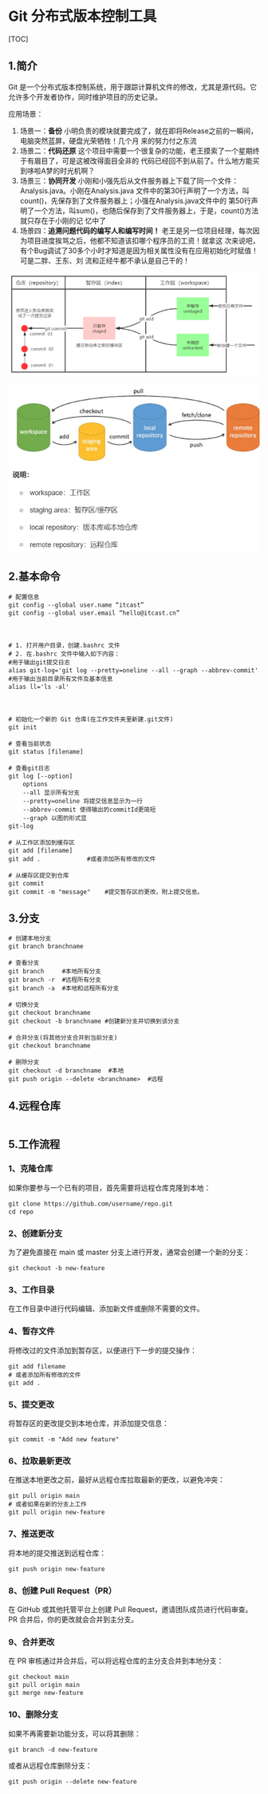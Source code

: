 # Git 分布式版本控制工具

[TOC] 

## 1.简介

Git 是一个分布式版本控制系统，用于跟踪计算机文件的修改，尤其是源代码。它允许多个开发者协作，同时维护项目的历史记录。

应用场景：

1. 场景一：**备份** 小明负责的模块就要完成了，就在即将Release之前的一瞬间，电脑突然蓝屏，硬盘光荣牺牲！几个月 来的努力付之东流 
2. 场景二：**代码还原** 这个项目中需要一个很复杂的功能，老王摸索了一个星期终于有眉目了，可是这被改得面目全非的 代码已经回不到从前了。什么地方能买到哆啦A梦的时光机啊？ 
3. 场景三：**协同开发** 小刚和小强先后从文件服务器上下载了同一个文件：Analysis.java。小刚在Analysis.java 文件中的第30行声明了一个方法，叫count()，先保存到了文件服务器上；小强在Analysis.java文件中的 第50行声明了一个方法，叫sum()，也随后保存到了文件服务器上，于是，count()方法就只存在于小刚的记 忆中了 
4. 场景四：**追溯问题代码的编写人和编写时间！** 老王是另一位项目经理，每次因为项目进度挨骂之后，他都不知道该扣哪个程序员的工资！就拿这 次来说吧，有个Bug调试了30多个小时才知道是因为相关属性没有在应用初始化时赋值！可是二胖、王东、刘 流和正经牛都不承认是自己干的！



![image-20241027213515106](images/image-20241027213515106.png)

![image-20241027215006107](images/image-20241027215006107.png)

## 2.基本命令



```shell
# 配置信息
git config --global user.name “itcast”
git config --global user.email “hello@itcast.cn”



# 1. 打开用户目录，创建.bashrc 文件
# 2. 在.bashrc 文件中输入如下内容：
#用于输出git提交日志
alias git-log='git log --pretty=oneline --all --graph --abbrev-commit'
#用于输出当前目录所有文件及基本信息
alias ll='ls -al'



# 初始化一个新的 Git 仓库(在工作文件夹里新建.git文件)
git init

# 查看当前状态
git status [filename]

# 查看git日志
git log [--option]
    options
    --all 显示所有分支
 	--pretty=oneline 将提交信息显示为一行
 	--abbrev-commit 使得输出的commitId更简短
 	--graph 以图的形式显
git-log

# 从工作区添加到缓存区
git add [filename]
git add .             #或者添加所有修改的文件

# 从缓存区提交到仓库
git commit
git commit -m "message"    #提交暂存区的更改，附上提交信息。
```



## 3.分支



```shell
# 创建本地分支
git branch branchname

# 查看分支
git branch     #本地所有分支
git branch -r  #远程所有分支
git branch -a  #本地和远程所有分支

# 切换分支
git checkout branchname
git checkout -b branchname #创建新分支并切换到该分支

# 合并分支(将其他分支合并到当前分支)
git checkout branchname

# 删除分支
git checkout -d branchname  #本地
git push origin --delete <branchname>  #远程
```



## 4.远程仓库



```shell
```





## 5.工作流程

### 1、克隆仓库

如果你要参与一个已有的项目，首先需要将远程仓库克隆到本地：

```shell
git clone https://github.com/username/repo.git
cd repo
```

### 2、创建新分支

为了避免直接在 main 或 master 分支上进行开发，通常会创建一个新的分支：

```shell
git checkout -b new-feature
```

### 3、工作目录

在工作目录中进行代码编辑、添加新文件或删除不需要的文件。

### 4、暂存文件

将修改过的文件添加到暂存区，以便进行下一步的提交操作：

```shell
git add filename
# 或者添加所有修改的文件
git add .
```

### 5、提交更改

将暂存区的更改提交到本地仓库，并添加提交信息：

```shell
git commit -m "Add new feature"
```

### 6、拉取最新更改

在推送本地更改之前，最好从远程仓库拉取最新的更改，以避免冲突：

```shell
git pull origin main
# 或者如果在新的分支上工作
git pull origin new-feature
```

### 7、推送更改

将本地的提交推送到远程仓库：

```shell
git push origin new-feature
```

### 8、创建 Pull Request（PR）

在 GitHub 或其他托管平台上创建 Pull Request，邀请团队成员进行代码审查。PR 合并后，你的更改就会合并到主分支。

### 9、合并更改

在 PR 审核通过并合并后，可以将远程仓库的主分支合并到本地分支：

```shell
git checkout main
git pull origin main
git merge new-feature
```

### 10、删除分支

如果不再需要新功能分支，可以将其删除：

```shell
git branch -d new-feature
```

或者从远程仓库删除分支：

```shell
git push origin --delete new-feature
```
